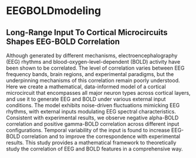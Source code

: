 # EEGBOLDmodeling
## Long-Range Input To Cortical Microcircuits Shapes EEG-BOLD Correlation

Although generated by different mechanisms, electroencephalography (EEG) rhythms and blood-oxygen-level-dependent (BOLD) activity have been shown to be correlated. The level of correlation varies between EEG frequency bands, brain regions, and experimental paradigms, but the underpinning mechanisms of this correlation remain poorly understood. Here we create a mathematical, data-informed model of a cortical microcircuit that encompasses all major neuron types across cortical layers, and use it to generate EEG and BOLD under various external input conditions. The model exhibits noise-driven fluctuations mimicking EEG rhythms, with external inputs modulating EEG spectral characteristics. Consistent with experimental results, we observe negative alpha-BOLD correlation and positive gamma-BOLD correlation across different input configurations. Temporal variability of the input is found to increase EEG-BOLD correlation and to improve the correspondence with experimental results. This study provides a mathematical framework to theoretically study the correlation of EEG and BOLD features in a comprehensive way.
